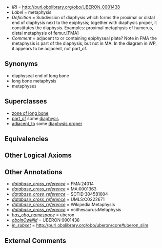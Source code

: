  * *IRI* = http://purl.obolibrary.org/obo/UBERON_0001438
 * *Label* = metaphysis
 * *Definition* = Subdivision of diaphysis which forms the proximal or distal end of diaphysis next to the epiphysis; together with diaphysis proper, it constitutes the diaphysis. Examples: proximal metaphysis of humerus, distal metaphysis of femur.[FMA]
 * *Comment* = adjacent to or containing epiphyseal plate? Note in FMA the metaphysis is part of the diaphysis, but not in MA. In the diagram in WP, it appears to be adjacent, not part_of.

## Synonyms

 * diaphyseal end of long bone
 * long bone metaphysis
 * metaphyses

## Superclasses

 * [zone of long bone](../../UBERON/55/UBERON_0005055.md)
 * [part_of](../../BFO/50/BFO_0000050.md) some [diaphysis](../../UBERON/69/UBERON_0004769.md)
 * [adjacent_to](../../RO/20/RO_0002220.md) some [diaphysis proper](../../UBERON/61/UBERON_0006861.md)

## Equivalencies


## Other Logical Axioms


## Other Annotations

 * *[database_cross_reference](../../ef/oboInOwl#hasDbXref.md)* = FMA:24014
 * *[database_cross_reference](../../ef/oboInOwl#hasDbXref.md)* = MA:0001363
 * *[database_cross_reference](../../ef/oboInOwl#hasDbXref.md)* = SCTID:304581004
 * *[database_cross_reference](../../ef/oboInOwl#hasDbXref.md)* = UMLS:C0222671
 * *[database_cross_reference](../../ef/oboInOwl#hasDbXref.md)* = Wikipedia:Metaphysis
 * *[database_cross_reference](../../ef/oboInOwl#hasDbXref.md)* = ncithesaurus:Metaphysis
 * *[has_obo_namespace](../../ce/oboInOwl#hasOBONamespace.md)* = uberon
 * *[oboInOwl#id](../../id/oboInOwl#id.md)* = UBERON:0001438
 * *[in_subset](../../et/oboInOwl#inSubset.md)* = http://purl.obolibrary.org/obo/uberon/core#uberon_slim

## External Comments

